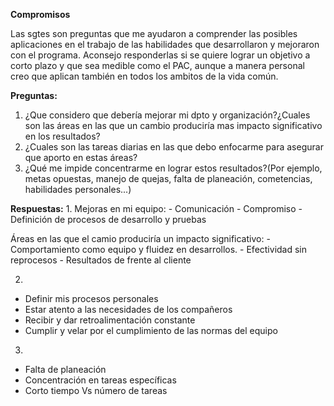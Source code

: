 **Compromisos**

Las sgtes son preguntas que me ayudaron a comprender las posibles aplicaciones en el trabajo de las habilidades que desarrollaron y mejoraron con el programa. Aconsejo responderlas si se quiere lograr un objetivo a corto plazo y que sea medible como el PAC, aunque a manera personal creo que aplican también en todos los ambitos de la vida común.

**Preguntas:**
1. ¿Que considero que debería mejorar mi dpto y organización?¿Cuales son las áreas en las que un cambio produciría mas impacto significativo en los resultados?
2. ¿Cuales son las tareas diarias en las que debo enfocarme para asegurar que aporto en estas áreas?
3. ¿Qué me impide concentrarme en lograr estos resultados?(Por ejemplo, metas opuestas, manejo de quejas, falta de planeación, cometencias, habilidades personales...)

**Respuestas:**
1. 
Mejoras en mi equipo: 
	- Comunicación
	- Compromiso
	- Definición de procesos de desarrollo y pruebas

Áreas en las que el camio produciría un impacto significativo:
	- Comportamiento como equipo y fluidez en desarrollos.
	- Efectividad sin reprocesos
	- Resultados de frente al cliente

2. 
- Definir mis procesos personales
- Estar atento a las necesidades de los compañeros
- Recibir y dar retroalimentación constante
- Cumplir y velar por el cumplimiento de las normas del equipo

3.
- Falta de planeación
- Concentración en tareas específicas
- Corto tiempo Vs número de tareas